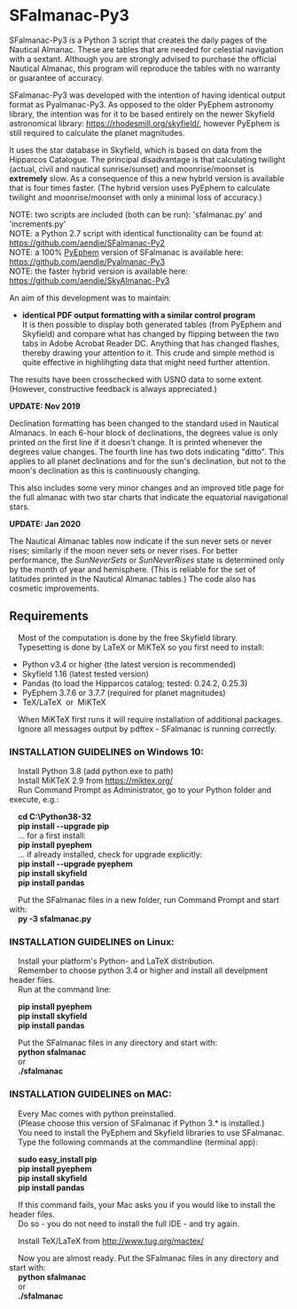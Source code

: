 # SFalmanac-Py3

SFalmanac-Py3 is a Python 3 script that creates the daily pages of the Nautical Almanac. These are tables that are needed for celestial navigation with a sextant. Although you are strongly advised to purchase the official Nautical Almanac, this program will reproduce the tables with no warranty or guarantee of accuracy.

SFalmanac-Py3 was developed with the intention of having identical output format as Pyalmanac-Py3. As opposed to the older PyEphem astronomy library, the intention was for it to be based entirely on the newer Skyfield astronomical library: https://rhodesmill.org/skyfield/, however PyEphem is still required to calculate the planet magnitudes.

It uses the star database in Skyfield, which is based on data from the Hipparcos Catalogue. The principal disadvantage is that calculating twilight (actual, civil and nautical sunrise/sunset) and moonrise/moonset is **extremely** slow. As a consequence of this a new hybrid version is available that is four times faster. (The hybrid version uses PyEphem to calculate twilight and moonrise/moonset with only a minimal loss of accuracy.)

NOTE: two scripts are included (both can be run): 'sfalmanac.py' and 'increments.py'  
NOTE: a Python 2.7 script with identical functionality can be found at:  https://github.com/aendie/SFalmanac-Py2  
NOTE: a 100% [PyEphem](https://rhodesmill.org/pyephem/) version of SFalmanac is available here:
https://github.com/aendie/Pyalmanac-Py3  
NOTE: the faster hybrid version is available here: 
https://github.com/aendie/SkyAlmanac-Py3

An aim of this development was to maintain:

* **identical PDF output formatting with a similar control program**  
	 It is then possible to display both generated tables (from PyEphem and Skyfield)
	 and compare what has changed by flipping between the two tabs in Adobe Acrobat Reader DC.
	 Anything that has changed flashes, thereby drawing your attention to it.
	 This crude and simple method is quite effective in highlihgting data that
	 might need further attention.

The results have been crosschecked with USNO data to some extent.  
(However, constructive feedback is always appreciated.)

**UPDATE: Nov 2019**

Declination formatting has been changed to the standard used in Nautical Almanacs. In each 6-hour block of declinations, the degrees value is only printed on the first line if it doesn't change. It is printed whenever the degrees value changes. The fourth line has two dots indicating "ditto". This applies to all planet declinations and for the sun's declination, but not to the moon's declination as this is continuously changing.

This also includes some very minor changes and an improved title page for the full almanac with two star charts that indicate the equatorial navigational stars.

**UPDATE: Jan 2020**

The Nautical Almanac tables now indicate if the sun never sets or never rises; similarly if the moon never sets or never rises. For better performance, the *SunNeverSets* or *SunNeverRises* state is determined only by the month of year and hemisphere. (This is reliable for the set of latitudes printed in the Nautical Almanac tables.) The code also has cosmetic improvements.

## Requirements

&nbsp;&nbsp;&nbsp;&nbsp;Most of the computation is done by the free Skyfield library.  
&nbsp;&nbsp;&nbsp;&nbsp;Typesetting is done by LaTeX or MiKTeX so you first need to install:

* Python v3.4 or higher (the latest version is recommended)
* Skyfield 1.16 (latest tested version)
* Pandas (to load the Hipparcos catalog; tested: 0.24.2, 0.25.3)
* PyEphem 3.7.6 or 3.7.7 (required for planet magnitudes)
* TeX/LaTeX&nbsp;&nbsp;or&nbsp;&nbsp;MiKTeX
  
&nbsp;&nbsp;&nbsp;&nbsp;When MiKTeX first runs it will require installation of additional packages.  
&nbsp;&nbsp;&nbsp;&nbsp;Ignore all messages output by pdftex - SFalmanac is running correctly.  

### INSTALLATION GUIDELINES on Windows 10:

&nbsp;&nbsp;&nbsp;&nbsp;Install Python 3.8 (add python.exe to path)  
&nbsp;&nbsp;&nbsp;&nbsp;Install MiKTeX 2.9 from https://miktex.org/  
&nbsp;&nbsp;&nbsp;&nbsp;Run Command Prompt as Administrator, go to your Python folder and execute, e.g.:

&nbsp;&nbsp;&nbsp;&nbsp;**cd C:\\Python38-32**  
&nbsp;&nbsp;&nbsp;&nbsp;**pip install --upgrade pip**  
&nbsp;&nbsp;&nbsp;&nbsp;... for a first install:  
&nbsp;&nbsp;&nbsp;&nbsp;**pip install pyephem**  
&nbsp;&nbsp;&nbsp;&nbsp;... if already installed, check for upgrade explicitly:  
&nbsp;&nbsp;&nbsp;&nbsp;**pip install --upgrade pyephem**  
&nbsp;&nbsp;&nbsp;&nbsp;**pip install skyfield**  
&nbsp;&nbsp;&nbsp;&nbsp;**pip install pandas**  

&nbsp;&nbsp;&nbsp;&nbsp;Put the SFalmanac files in a new folder, run Command Prompt and start with:  
&nbsp;&nbsp;&nbsp;&nbsp;**py -3 sfalmanac.py**


### INSTALLATION GUIDELINES on Linux:

&nbsp;&nbsp;&nbsp;&nbsp;Install your platform's Python- and LaTeX distribution.  
&nbsp;&nbsp;&nbsp;&nbsp;Remember to choose python 3.4 or higher and install all develpment header files.  
&nbsp;&nbsp;&nbsp;&nbsp;Run at the command line:

&nbsp;&nbsp;&nbsp;&nbsp;**pip install pyephem**  
&nbsp;&nbsp;&nbsp;&nbsp;**pip install skyfield**  
&nbsp;&nbsp;&nbsp;&nbsp;**pip install pandas**  

&nbsp;&nbsp;&nbsp;&nbsp;Put the SFalmanac files in any directory and start with:  
&nbsp;&nbsp;&nbsp;&nbsp;**python sfalmanac**  
&nbsp;&nbsp;&nbsp;&nbsp;or  
&nbsp;&nbsp;&nbsp;&nbsp;**./sfalmanac**


### INSTALLATION GUIDELINES on MAC:

&nbsp;&nbsp;&nbsp;&nbsp;Every Mac comes with python preinstalled.  
&nbsp;&nbsp;&nbsp;&nbsp;(Please choose this version of SFalmanac if Python 3.* is installed.)  
&nbsp;&nbsp;&nbsp;&nbsp;You need to install the PyEphem and Skyfield libraries to use SFalmanac.  
&nbsp;&nbsp;&nbsp;&nbsp;Type the following commands at the commandline (terminal app):

&nbsp;&nbsp;&nbsp;&nbsp;**sudo easy_install pip**  
&nbsp;&nbsp;&nbsp;&nbsp;**pip install pyephem**  
&nbsp;&nbsp;&nbsp;&nbsp;**pip install skyfield**  
&nbsp;&nbsp;&nbsp;&nbsp;**pip install pandas**  

&nbsp;&nbsp;&nbsp;&nbsp;If this command fails, your Mac asks you if you would like to install the header files.  
&nbsp;&nbsp;&nbsp;&nbsp;Do so - you do not need to install the full IDE - and try again.

&nbsp;&nbsp;&nbsp;&nbsp;Install TeX/LaTeX from http://www.tug.org/mactex/

&nbsp;&nbsp;&nbsp;&nbsp;Now you are almost ready. Put the SFalmanac files in any directory and start with:  
&nbsp;&nbsp;&nbsp;&nbsp;**python sfalmanac**  
&nbsp;&nbsp;&nbsp;&nbsp;or  
&nbsp;&nbsp;&nbsp;&nbsp;**./sfalmanac**
